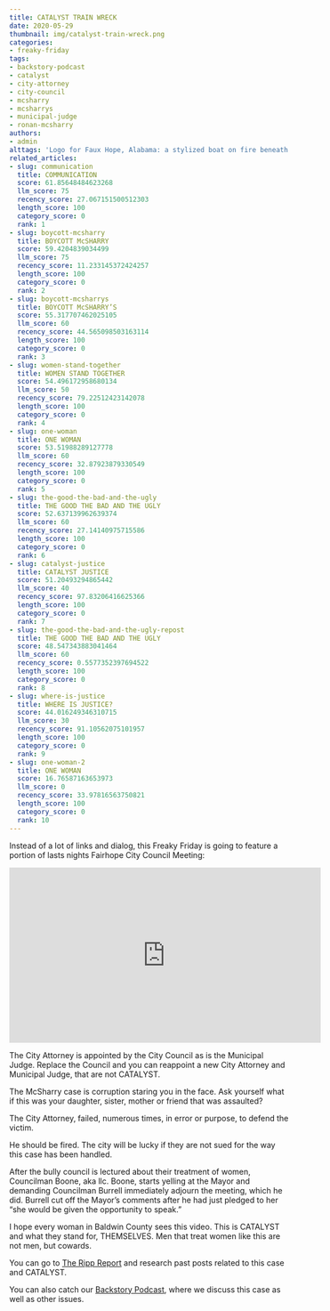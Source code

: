 ```yaml
---
title: CATALYST TRAIN WRECK
date: 2020-05-29
thumbnail: img/catalyst-train-wreck.png
categories:
- freaky-friday
tags:
- backstory-podcast
- catalyst
- city-attorney
- city-council
- mcsharry
- mcsharrys
- municipal-judge
- ronan-mcsharry
authors:
- admin
alttags: 'Logo for Faux Hope, Alabama: a stylized boat on fire beneath the city name, related to Fairhope City Council discussion'
related_articles:
- slug: communication
  title: COMMUNICATION
  score: 61.85648484623268
  llm_score: 75
  recency_score: 27.067151500512303
  length_score: 100
  category_score: 0
  rank: 1
- slug: boycott-mcsharry
  title: BOYCOTT McSHARRY
  score: 59.4204839034499
  llm_score: 75
  recency_score: 11.233145372424257
  length_score: 100
  category_score: 0
  rank: 2
- slug: boycott-mcsharrys
  title: BOYCOTT McSHARRY’S
  score: 55.317707462025105
  llm_score: 60
  recency_score: 44.565098503163114
  length_score: 100
  category_score: 0
  rank: 3
- slug: women-stand-together
  title: WOMEN STAND TOGETHER
  score: 54.496172958680134
  llm_score: 50
  recency_score: 79.22512423142078
  length_score: 100
  category_score: 0
  rank: 4
- slug: one-woman
  title: ONE WOMAN
  score: 53.51988289127778
  llm_score: 60
  recency_score: 32.87923879330549
  length_score: 100
  category_score: 0
  rank: 5
- slug: the-good-the-bad-and-the-ugly
  title: THE GOOD THE BAD AND THE UGLY
  score: 52.637139962639374
  llm_score: 60
  recency_score: 27.14140975715586
  length_score: 100
  category_score: 0
  rank: 6
- slug: catalyst-justice
  title: CATALYST JUSTICE
  score: 51.20493294865442
  llm_score: 40
  recency_score: 97.83206416625366
  length_score: 100
  category_score: 0
  rank: 7
- slug: the-good-the-bad-and-the-ugly-repost
  title: THE GOOD THE BAD AND THE UGLY
  score: 48.547343883041464
  llm_score: 60
  recency_score: 0.5577352397694522
  length_score: 100
  category_score: 0
  rank: 8
- slug: where-is-justice
  title: WHERE IS JUSTICE?
  score: 44.016249346310715
  llm_score: 30
  recency_score: 91.10562075101957
  length_score: 100
  category_score: 0
  rank: 9
- slug: one-woman-2
  title: ONE WOMAN
  score: 16.76587163653973
  llm_score: 0
  recency_score: 33.97816563750821
  length_score: 100
  category_score: 0
  rank: 10
---
```

Instead of a lot of links and dialog, this Freaky Friday is going to feature a portion of lasts nights Fairhope City Council Meeting:

<iframe width="560" height="315" src="https://www.youtube.com/embed/I-uDFcLyJXQ" frameborder="0" allowfullscreen></iframe>

The City Attorney is appointed by the City Council as is the Municipal Judge. Replace the Council and you can reappoint a new City Attorney and Municipal Judge, that are not CATALYST.

The McSharry case is corruption staring you in the face. Ask yourself what if this was your daughter, sister, mother or friend that was assaulted?

The City Attorney, failed, numerous times, in error or purpose, to defend the victim.

He should be fired. The city will be lucky if they are not sued for the way this case has been handled.

After the bully council is lectured about their treatment of women, Councilman Boone, aka llc. Boone, starts yelling at the Mayor and demanding Councilman Burrell immediately adjourn the meeting, which he did. Burrell cut off the Mayor’s comments after he had just pledged to her “she would be given the opportunity to speak.”

I hope every woman in Baldwin County sees this video. This is CATALYST and what they stand for, THEMSELVES. Men that treat women like this are not men, but cowards.

You can go to [The Ripp Report](https://rippreport.com/) and research past posts related to this case and CATALYST.

You can also catch our [Backstory Podcast](https://www.facebook.com/BackstoryPodcast/), where we discuss this case as well as other issues.

